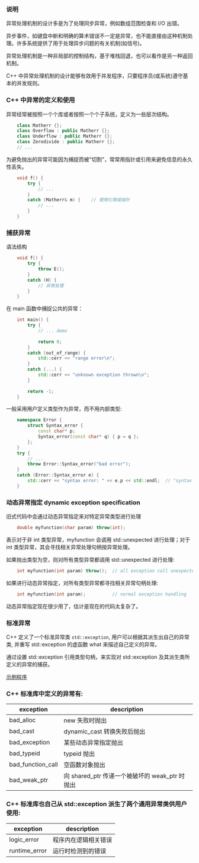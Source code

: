 
### 说明

异常处理机制的设计多是为了处理同步异常，例如数组范围检查和 I/O 出错。

异步事件，如键盘中断和明确的算术错误不一定是异常，也不能直接由这种机制处理。许多系统提供了用于处理异步问题的有关机制(如信号)。

异常处理机制是一种非局部的控制结构，基于堆栈回退，也可以看作是另一种返回机制。

C++ 中异常处理机制的设计能够有效用于并发程序，只要程序员(或系统)遵守基本的并发规则。


### C++ 中异常的定义和使用

异常经常被按照一个个库或者按照一个个子系统，定义为一些层次结构。
```c++
    class Matherr {};
    class Overflow : public Matherr {};
    class Underflow : public Matherr {};
    class Zerodivide : public Matherr {};
    // ...
```

为避免抛出的异常可能因为捕捉而被"切割"，常常用指针或引用来避免信息的永久性丢失。
```c++
    void f() {
        try {
            // ...
        }
        catch (Matherr& m) {    // 使用引用或指针
            // ...
        }
    }
```

### 捕获异常

语法结构
```c++
    void f() {
        try {
            throw E();
        }
        catch (H) {
            // 异常处理
        }
    }
```

在 main 函数中捕捉公共的异常：
```c++
    int main() {
        try {
            // ... demo
            
            return 0;
        }
        catch (out_of_range) {
            std::cerr << "range error\n";
        }
        catch (...) {
            std::cerr << "unknown exception thrown\n";
        }
        
        return -1;
    }
```

一般采用用户定义类型作为异常，而不用内部类型:
```c++
    namespace Error {
        struct Syntax_error {
            const char* p;
            Syntax_error(const char* q) { p = q };
        };
    }
    try {
        // ...
        throw Error::Syntax_error("bad error");
    }
    catch (Error::Syntax_error e) {
        std::cerr << "syntax error: " << e.p << std::endl;  // "syntax error: bad error"
    }
```
    
### 动态异常指定 dynamic exception specification

旧式代码中会通过动态异常指定来对特定异常类型进行处理
```c++
    double myfunction(char param) throw(int);
```
表示对于非 int 类型异常，myfunction 会调用 std::unexpected 进行处理；对于 int 类型异常，其会寻找相关异常处理句柄按异常处理。

如果抛出类型为空，则对所有类型异常都调用 std::unexpected 进行处理:
```c++
    int myfunction(int param) throw();  // all exception call unexpected
```

如果进行动态异常指定，对所有类型异常都寻找相关异常句柄处理:
```c++
    int myfunction(int param);          // normal exception handling
```
动态异常指定现在很少用了，估计是现在的代码太复杂了。


### 标准异常

C++ 定义了一个标准异常类 `std::exception`, 用户可以根据其派生出自己的异常类, 并重写 std::exception 的虚函数 what 来描述自己定义的异常。

通过设置 std::exception 引用类型句柄，来实现对 std::exception 及其派生类所定义的异常的捕获。

[示例程序](t/14_exception.cpp)

  
### C++ 标准库中定义的异常有:

|     exception     |                  description                   |
|-------------------|------------------------------------------------|
| bad_alloc         | new 失败时抛出                                 |
| bad_cast          | dynamic_cast 转换失败后抛出                    |
| bad_exception     | 某些动态异常指定抛出                           |
| bad_typeid        | typeid 抛出                                    |
| bad_function_call | 空函数对象抛出                                 |
| bad_weak_ptr      | 向 shared_ptr 传递一个被破坏的 weak_ptr 时抛出 |


### C++ 标准库也自己从 std::exception 派生了两个通用异常类供用户使用:

|     exception     |                  description                   |
|-------------------|------------------------------------------------|
| logic_error       | 程序内在逻辑相关错误                           |
| runtime_error     | 运行时检测到的错误                             |
